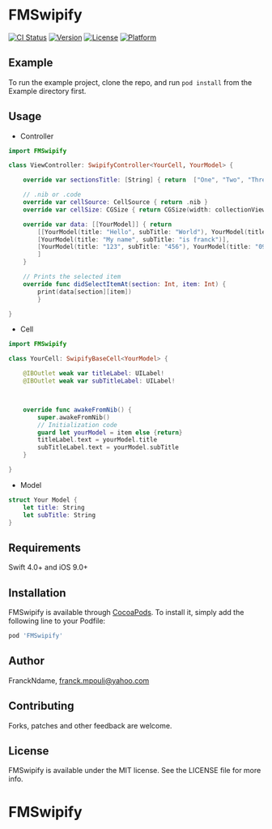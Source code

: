 # FMSwipify

[![CI Status](https://img.shields.io/travis/FranckNdame/FMSwipify.svg?style=flat)](https://travis-ci.org/FranckNdame/FMSwipify)
[![Version](https://img.shields.io/cocoapods/v/FMSwipify.svg?style=flat)](https://cocoapods.org/pods/FMSwipify)
[![License](https://img.shields.io/cocoapods/l/FMSwipify.svg?style=flat)](https://cocoapods.org/pods/FMSwipify)
[![Platform](https://img.shields.io/cocoapods/p/FMSwipify.svg?style=flat)](https://cocoapods.org/pods/FMSwipify)

## Example

To run the example project, clone the repo, and run `pod install` from the Example directory first.

## Usage
- Controller

```swift
import FMSwipify

class ViewController: SwipifyController<YourCell, YourModel> {

    override var sectionsTitle: [String] { return  ["One", "Two", "Three"] }

    // .nib or .code
    override var cellSource: CellSource { return .nib }
    override var cellSize: CGSize { return CGSize(width: collectionView.frame.width, height: 70)}

    override var data: [[YourModel]] { return
        [[YourModel(title: "Hello", subTitle: "World"), YourModel(title: "HAHA", subTitle: "YOYO"), YourModel(title: "Test", subTitle: "ing")],
        [YourModel(title: "My name", subTitle: "is franck")],
        [YourModel(title: "123", subTitle: "456"), YourModel(title: "0976", subTitle: "122")]
        ]
    }

    // Prints the selected item
    override func didSelectItemAt(section: Int, item: Int) {
        print(data[section][item])
        }

}
```
- Cell

```swift
import FMSwipify

class YourCell: SwipifyBaseCell<YourModel> {

    @IBOutlet weak var titleLabel: UILabel!
    @IBOutlet weak var subTitleLabel: UILabel!



    override func awakeFromNib() {
        super.awakeFromNib()
        // Initialization code
        guard let yourModel = item else {return}
        titleLabel.text = yourModel.title
        subTitleLabel.text = yourModel.subTitle
    }

}
```

- Model
```swift
struct Your Model {
    let title: String
    let subTitle: String
}
```


## Requirements
Swift 4.0+ and iOS 9.0+ 
## Installation

FMSwipify is available through [CocoaPods](https://cocoapods.org). To install
it, simply add the following line to your Podfile:

```ruby
pod 'FMSwipify'
```

## Author

FranckNdame, franck.mpouli@yahoo.com

## Contributing
Forks, patches and other feedback are welcome.

## License

FMSwipify is available under the MIT license. See the LICENSE file for more info.
# FMSwipify
